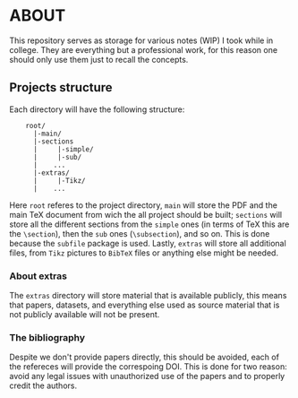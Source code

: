 # ABOUT
This repository serves as storage for various notes (WIP) I took while in college.
They are everything but a professional work, 
for this reason one should only use them just to recall the concepts.

## Projects structure
Each directory will have the following structure:
```
    root/
      |-main/
      |-sections
      |     |-simple/
      |     |-sub/
      |    ...
      |-extras/
      |     |-Tikz/
      |    ...
```
Here `root` referes to the project directory, `main` will store the PDF and the 
main TeX document from wich the all project should be built; `sections`
will store all the different sections from the `simple` ones 
(in terms of TeX this are the `\section`), then the `sub` ones (`\subsection`),
and so on. This is done because the `subfile` package is used.
Lastly, `extras` will store all additional files, from `Tikz` pictures to `BibTeX` files 
or anything else might be needed.

### About extras
The `extras` directory will store material that is available publicly, 
this means that papers, datasets, and everything else used as source material
that is not publicly available will not be present.

### The bibliography
Despite we don't provide papers directly, this should be avoided, 
each of the refereces will provide the correspoing DOI. This is done for two reason:
avoid any legal issues with unauthorized use of the papers and to properly credit the authors. 
